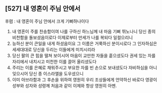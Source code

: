 ## [527] 내 영혼이 주님 안에서

후렴 : 내 영혼이 주님 안에서 크게 기뻐하나이다
1) 내 영혼이 주를 찬송함이여 나를 구하신 하느님께 내 마음 기뻐 뛰노나니 당신 종의 비천함을 돌보셨음이로다 이제로부터 만세가 나를 복되다 일컬으리니
2) 능하신 분이 큰일을 내게 하셨음이요 그 이름은 거룩하신 분이시로다 그 인자하심은 세세대대로 당신을 두리는 이들에게 미치시리라
3) 당신 팔의 큰 힘을 떨쳐 보이시어 마음이 교만한 자들을 흩으셨도다 권세 있는 자를 자리에서 내치시고 미천한 이를 끌어 올리셨도다
4) 주리는 이를 은혜로 채워주시고 부요한 자를 빈 손으로 보내셨도다 자비하심을 아니 잊으시어 당신 종 이스라엘을 도우셨으니
5) 이미 아브라함과 그 후손을 위하여 영원히 우리 조상들에게 언약하신 바로다 영광이 성부와 성자와 성령께 처음과 같이 이제와 항상 영원히 아멘.
